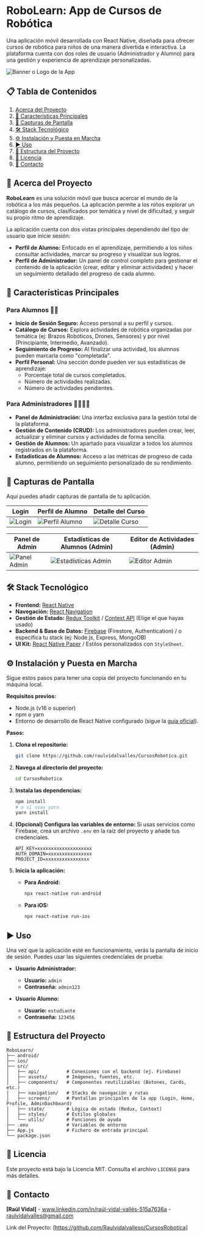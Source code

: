 # RoboLearn: App de Cursos de Robótica

Una aplicación móvil desarrollada con React Native, diseñada para ofrecer cursos de robótica para niños de una manera divertida e interactiva. La plataforma cuenta con dos roles de usuario (Administrador y Alumno) para una gestión y experiencia de aprendizaje personalizadas.

![Banner o Logo de la App](https://via.placeholder.com/800x200.png?text=RoboLearn+App)

## 📋 Tabla de Contenidos

1.  [Acerca del Proyecto](#-acerca-del-proyecto)
2.  [🚀 Características Principales](#-características-principales)
3.  [📸 Capturas de Pantalla](#-capturas-de-pantalla)
4.  [🛠️ Stack Tecnológico](#-stack-tecnológico)
5.  [⚙️ Instalación y Puesta en Marcha](#-instalación-y-puesta-en-marcha)
6.  [▶️ Uso](#-uso)
7.  [📂 Estructura del Proyecto](#-estructura-del-proyecto)
8.  [📄 Licencia](#-licencia)
9.  [📧 Contacto](#-contacto)

## 🤖 Acerca del Proyecto

**RoboLearn** es una solución móvil que busca acercar el mundo de la robótica a los más pequeños. La aplicación permite a los niños explorar un catálogo de cursos, clasificados por temática y nivel de dificultad, y seguir su propio ritmo de aprendizaje.

La aplicación cuenta con dos vistas principales dependiendo del tipo de usuario que inicie sesión:

*   **Perfil de Alumno:** Enfocado en el aprendizaje, permitiendo a los niños consultar actividades, marcar su progreso y visualizar sus logros.
*   **Perfil de Administrador:** Un panel de control completo para gestionar el contenido de la aplicación (crear, editar y eliminar actividades) y hacer un seguimiento detallado del progreso de cada alumno.

## 🚀 Características Principales

### Para Alumnos 👦👧

*   **Inicio de Sesión Seguro:** Acceso personal a su perfil y cursos.
*   **Catálogo de Cursos:** Explora actividades de robótica organizadas por temática (ej: Brazos Robóticos, Drones, Sensores) y por nivel (Principiante, Intermedio, Avanzado).
*   **Seguimiento de Progreso:** Al finalizar una actividad, los alumnos pueden marcarla como "completada".
*   **Perfil Personal:** Una sección donde pueden ver sus estadísticas de aprendizaje:
    *   Porcentaje total de cursos completados.
    *   Número de actividades realizadas.
    *   Número de actividades pendientes.

### Para Administradores 👨‍💼👩‍💼

*   **Panel de Administración:** Una interfaz exclusiva para la gestión total de la plataforma.
*   **Gestión de Contenido (CRUD):** Los administradores pueden crear, leer, actualizar y eliminar cursos y actividades de forma sencilla.
*   **Gestión de Alumnos:** Un apartado para visualizar a todos los alumnos registrados en la plataforma.
*   **Estadísticas de Alumnos:** Acceso a las métricas de progreso de cada alumno, permitiendo un seguimiento personalizado de su rendimiento.

## 📸 Capturas de Pantalla

Aquí puedes añadir capturas de pantalla de tu aplicación.

| Login                               | Perfil de Alumno                       | Detalle del Curso                       |
| ----------------------------------- | -------------------------------------- | --------------------------------------- |
| ![Login](https://via.placeholder.com/300x600.png?text=Pantalla+de+Login) | ![Perfil Alumno](https://via.placeholder.com/300x600.png?text=Perfil+del+Alumno) | ![Detalle Curso](https://via.placeholder.com/300x600.png?text=Detalle+del+Curso) |

| Panel de Admin                         | Estadísticas de Alumnos (Admin)             | Editor de Actividades (Admin)                   |
| -------------------------------------- | --------------------------------------------- | ----------------------------------------------- |
| ![Panel Admin](https://via.placeholder.com/300x600.png?text=Panel+de+Admin) | ![Estadísticas Admin](https://via.placeholder.com/300x600.png?text=Estadísticas+de+Alumnos) | ![Editor Admin](https://via.placeholder.com/300x600.png?text=Editor+de+Actividades) |

## 🛠️ Stack Tecnológico

*   **Frontend:** [React Native](https://reactnative.dev/)
*   **Navegación:** [React Navigation](https://reactnavigation.org/)
*   **Gestión de Estado:** [Redux Toolkit](https://redux-toolkit.js.org/) / [Context API](https://es.reactjs.org/docs/context.html) (Elige el que hayas usado)
*   **Backend & Base de Datos:** [Firebase](https://firebase.google.com/) (Firestore, Authentication) / o especifica tu stack (ej: Node.js, Express, MongoDB)
*   **UI Kit:** [React Native Paper](https://callstack.github.io/react-native-paper/) / Estilos personalizados con `StyleSheet`.

## ⚙️ Instalación y Puesta en Marcha

Sigue estos pasos para tener una copia del proyecto funcionando en tu máquina local.

**Requisitos previos:**
*   Node.js (v16 o superior)
*   npm o yarn
*   Entorno de desarrollo de React Native configurado (sigue la [guía oficial](https://reactnative.dev/docs/environment-setup)).

**Pasos:**

1.  **Clona el repositorio:**
    ```bash
    git clone https://github.com/raulvidalvalles/CursosRobotica.git
    ```

2.  **Navega al directorio del proyecto:**
    ```bash
    cd CursosRobotica
    ```

3.  **Instala las dependencias:**
    ```bash
    npm install
    # o si usas yarn
    yarn install
    ```

4.  **(Opcional) Configura las variables de entorno:**
    Si usas servicios como Firebase, crea un archivo `.env` en la raíz del proyecto y añade tus credenciales.
    ```
    API_KEY=xxxxxxxxxxxxxxxxxxxx
    AUTH_DOMAIN=xxxxxxxxxxxxxxxx
    PROJECT_ID=xxxxxxxxxxxxxxxx
    ```

5.  **Inicia la aplicación:**
    *   **Para Android:**
        ```bash
        npx react-native run-android
        ```
    *   **Para iOS:**
        ```bash
        npx react-native run-ios
        ```

## ▶️ Uso

Una vez que la aplicación esté en funcionamiento, verás la pantalla de inicio de sesión. Puedes usar las siguientes credenciales de prueba:

*   **Usuario Administrador:**
    *   **Usuario:** `admin`
    *   **Contraseña:** `admin123`

*   **Usuario Alumno:**
    *   **Usuario:** `estudiante`
    *   **Contraseña:** `123456`

## 📂 Estructura del Proyecto

```
RoboLearn/
├── android/
├── ios/
├── src/
│   ├── api/          # Conexiones con el backend (ej. Firebase)
│   ├── assets/       # Imágenes, fuentes, etc.
│   ├── components/   # Componentes reutilizables (Botones, Cards, etc.)
│   ├── navigation/   # Stacks de navegación y rutas
│   ├── screens/      # Pantallas principales de la app (Login, Home, Profile, AdminDashboard)
│   ├── state/        # Lógica de estado (Redux, Context)
│   ├── styles/       # Estilos globales
│   └── utils/        # Funciones de ayuda
├── .env              # Variables de entorno
├── App.js            # Fichero de entrada principal
└── package.json
```

## 📄 Licencia

Este proyecto está bajo la Licencia MIT. Consulta el archivo `LICENSE` para más detalles.

## 📧 Contacto

**[Raúl Vidal]** - www.linkedin.com/in/raúl-vidal-vallés-515a7636a - raulvidalvalles@gmail.com

Link del Proyecto: [https://github.com/Raulvidalvalleso/CursosRobotica]
